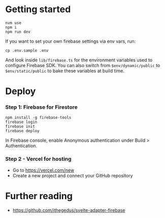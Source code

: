 # Getting started

```
nvm use
npm i
npm run dev
```

If you want to set your own firebase settings via env vars, run:

``` 
cp .env.sample .env
```

And look inside `lib/firebase.ts` for the environment variables used to configure Firebase SDK. 
You can also switch from `$env/dynamic/public` to `$env/static/public` 
to bake these variables at build time.

# Deploy

### Step 1: Firebase for Firestore

```
npm install -g firebase-tools
firebase login
firebase init
firebase deploy
```

In Firebase console, enable Anonymous authentication under Build > Authentication.

### Step 2 - Vercel for hosting

* Go to https://vercel.com/new
* Create a new project and connect your GitHub repository


# Further reading
* https://github.com/jthegedus/svelte-adapter-firebase